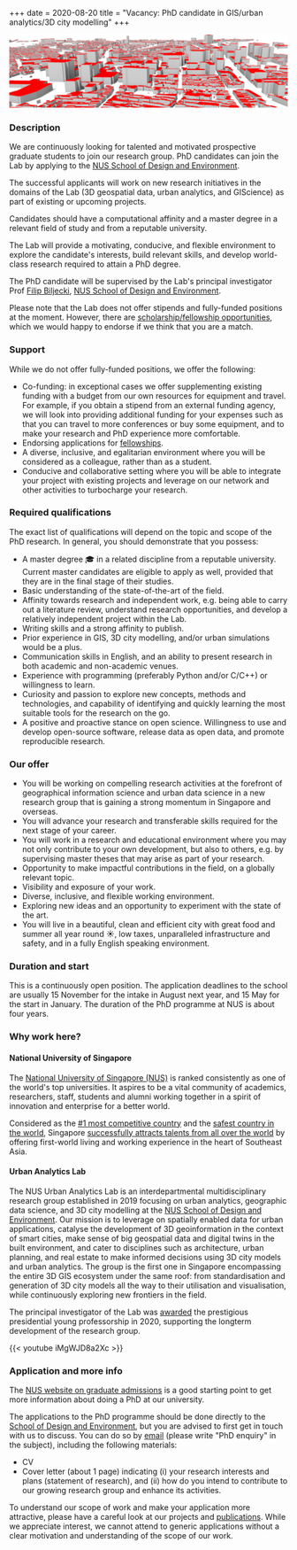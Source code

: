 +++
date = 2020-08-20
title = "Vacancy: PhD candidate in GIS/urban analytics/3D city modelling"
+++

![](header.png)

### Description

We are continuously looking for talented and motivated prospective graduate students to join our research group.
PhD candidates can join the Lab by applying to the [NUS School of Design and Environment](http://www.sde.nus.edu.sg). 

The successful applicants will work on new research initiatives in the domains of the Lab (3D geospatial data, urban analytics, and GIScience) as part of existing or upcoming projects.

Candidates should have a computational affinity and a master degree in a relevant field of study and from a reputable university.

The Lab will provide a motivating, conducive, and flexible environment to explore the candidate's interests, build relevant skills, and develop world-class research required to attain a PhD degree.

The PhD candidate will be supervised by the Lab's principal investigator Prof [Filip Biljecki](/authors/filip/), [NUS School of Design and Environment](http://www.sde.nus.edu.sg).

Please note that the Lab does not offer stipends and fully-funded positions at the moment.
However, there are [scholarship/fellowship opportunities](/openings/#fellowshipscholarship-opportunities-phd-postdoc), which we would happy to endorse if we think that you are a match.


### Support

While we do not offer fully-funded positions, we offer the following:

- Co-funding: in exceptional cases we offer supplementing existing funding with a budget from our own resources for equipment and travel. For example, if you obtain a stipend from an external funding agency, we will look into providing additional funding for your expenses such as that you can travel to more conferences or buy some equipment, and to make your research and PhD experience more comfortable.
- Endorsing applications for [fellowships](/openings/#fellowshipscholarship-opportunities-phd-postdoc).
- A diverse, inclusive, and egalitarian environment where you will be considered as a colleague, rather than as a student.
- Conducive and collaborative setting where you will be able to integrate your project with existing projects and leverage on our network and other activities to turbocharge your research.


### Required qualifications

The exact list of qualifications will depend on the topic and scope of the PhD research.
In general, you should demonstrate that you possess:

- A master degree :mortar_board: in a related discipline from a reputable university. Current master candidates are eligible to apply as well, provided that they are in the final stage of their studies.
- Basic understanding of the state-of-the-art of the field.
- Affinity towards research and independent work, e.g. being able to carry out a literature review, understand research opportunities, and develop a relatively independent project within the Lab.
- Writing skills and a strong affinity to publish.
- Prior experience in GIS, 3D city modelling, and/or urban simulations would be a plus.
- Communication skills in English, and an ability to present research in both academic and non-academic venues.
- Experience with programming (preferably Python and/or C/C++) or willingness to learn.
- Curiosity and passion to explore new concepts, methods and technologies, and capability of identifying and quickly learning the most suitable tools for the research on the go.
- A positive and proactive stance on open science. Willingness to use and develop open-source software, release data as open data, and promote reproducible research.


### Our offer


- You will be working on compelling research activities at the forefront of geographical information science and urban data science in a new research group that is gaining a strong momentum in Singapore and overseas.
- You will advance your research and transferable skills required for the next stage of your career.
- You will work in a research and educational environment where you may not only contribute to your own development, but also to others, e.g. by supervising master theses that may arise as part of your research.
- Opportunity to make impactful contributions in the field, on a globally relevant topic.
- Visibility and exposure of your work.
- Diverse, inclusive, and flexible working environment.
- Exploring new ideas and an opportunity to experiment with the state of the art.
- You will live in a beautiful, clean and efficient city with great food and summer all year round :sunny:, low taxes, unparalleled infrastructure and safety, and in a fully English speaking environment.


### Duration and start

This is a continuously open position.
The application deadlines to the school are usually 15 November for the intake in August next year, and 15 May for the start in January.
The duration of the PhD programme at NUS is about four years.

### Why work here?

#### National University of Singapore

The [National University of Singapore (NUS)](http://www.nus.edu.sg) is ranked consistently as one of the world's top universities.
It aspires to be a vital community of academics, researchers, staff, students and alumni working together in a spirit of innovation and enterprise for a better world.

Considered as the [#1 most competitive country](https://www.straitstimes.com/business/economy/singapore-economy-ranked-worlds-most-competitive) and the [safest country in the world](https://www.asiaone.com/singapore/singapore-ranked-safest-country-world-above-japan-survey), Singapore [successfully attracts talents from all over the world](https://www.straitstimes.com/singapore/singapore-retains-top-spot-in-asia-pacific-index-for-talent-competitiveness) by offering first-world living and working experience in the heart of Southeast Asia.

#### Urban Analytics Lab

The NUS Urban Analytics Lab is an interdepartmental multidisciplinary research group established in 2019 focusing on urban analytics, geographic data science, and 3D city modelling at the [NUS School of Design and Environment](http://www.sde.nus.edu.sg).
Our mission is to leverage on spatially enabled data for urban applications, catalyse the development of 3D geoinformation in the context of smart cities, make sense of big geospatial data and digital twins in the built environment, and cater to disciplines such as architecture, urban planning, and real estate to make informed decisions using 3D city models and urban analytics.
The group is the first one in Singapore encompassing the entire 3D GIS ecosystem under the same roof: from standardisation and generation of 3D city models all the way to their utilisation and visualisation, while continuously exploring new frontiers in the field. 

The principal investigator of the Lab was [awarded](/post/2020/07/16/filip-biljecki-appointed-as-presidential-young-professor/) the prestigious presidential young professorship in 2020, supporting the longterm development of the research group.

{{< youtube iMgWJD8a2Xc >}}

### Application and more info

The [NUS website on graduate admissions](http://www.nus.edu.sg/registrar/prospective-students/graduate) is a good starting point to get more information about doing a PhD at our university.

The applications to the PhD programme should be done directly to the [School of Design and Environment](http://www.sde.nus.edu.sg), but you are advised to first get in touch with us to discuss. 
You can do so by [email](mailto:filip@nus.edu.sg) (please write "PhD enquiry" in the subject), including the following materials:

* CV
* Cover letter (about 1 page) indicating (i) your research interests and plans (statement of research), and (ii) how do you intend to contribute to our growing research group and enhance its activities.

To understand our scope of work and make your application more attractive, please have a careful look at our projects and [publications](/publication).
While we appreciate interest, we cannot attend to generic applications without a clear motivation and understanding of the scope of our work.

